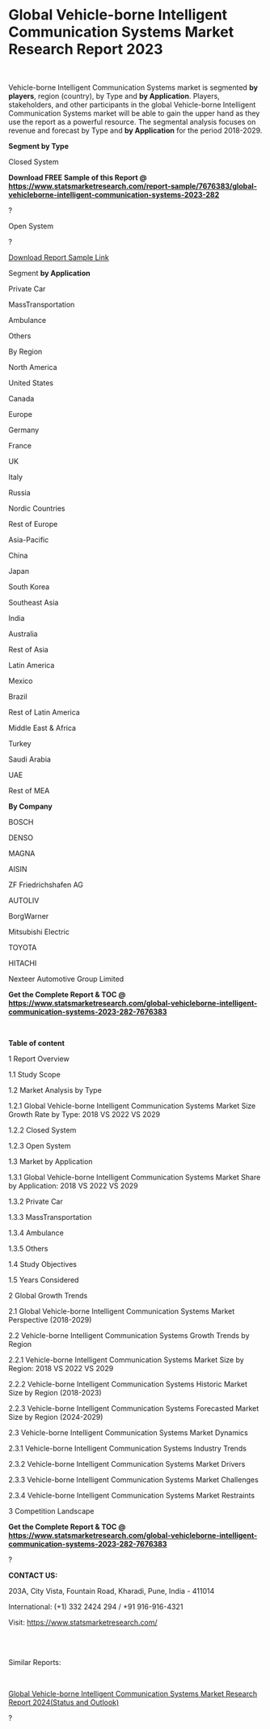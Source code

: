 <h1>Global Vehicle-borne Intelligent Communication Systems Market Research Report 2023</h1><br/><p>Vehicle-borne Intelligent Communication Systems market is segmented <strong>by players</strong>, region (country), by Type and <strong>by Application</strong>. Players, stakeholders, and other participants in the global Vehicle-borne Intelligent Communication Systems market will be able to gain the upper hand as they use the report as a powerful resource. The segmental analysis focuses on revenue and forecast by Type and <strong>by Application</strong> for the period 2018-2029.</p>
 
 
 
 <p><strong>Segment by Type</strong></p>
 
 
 
 <p>Closed System</p>
 
 
 
 <div><b>Download FREE Sample of this Report @ <a href="https://www.statsmarketresearch.com/download-free-sample/7676383/global-vehicleborne-intelligent-communication-systems-2023-282">https://www.statsmarketresearch.com/report-sample/7676383/global-vehicleborne-intelligent-communication-systems-2023-282</a></b></div>
 
 
 
 <p>? </p>
 
 
 
 <p>Open System</p>
 
 
 
 <p>? </p>
 
 
 
 <p><a href="https://www.statsmarketresearch.com/download-free-sample/7676383/global-vehicleborne-intelligent-communication-systems-2023-282">Download Report Sample Link</a></p>
 
 
 
 <p>Segment <strong>by Application</strong></p>
 
 
 
 <p>Private Car</p>
 
 
 
 <p>MassTransportation</p>
 
 
 
 <p>Ambulance</p>
 
 
 
 <p>Others</p>
 
 
 
 <p>By Region</p>
 
 
 
 <p>North America</p>
 
 
 
 <p>United States</p>
 
 
 
 <p>Canada</p>
 
 
 
 <p>Europe</p>
 
 
 
 <p>Germany</p>
 
 
 
 <p>France</p>
 
 
 
 <p>UK</p>
 
 
 
 <p>Italy</p>
 
 
 
 <p>Russia</p>
 
 
 
 <p>Nordic Countries</p>
 
 
 
 <p>Rest of Europe</p>
 
 
 
 <p>Asia-Pacific</p>
 
 
 
 <p>China</p>
 
 
 
 <p>Japan</p>
 
 
 
 <p>South Korea</p>
 
 
 
 <p>Southeast Asia</p>
 
 
 
 <p>India</p>
 
 
 
 <p>Australia</p>
 
 
 
 <p>Rest of Asia</p>
 
 
 
 <p>Latin America</p>
 
 
 
 <p>Mexico</p>
 
 
 
 <p>Brazil</p>
 
 
 
 <p>Rest of Latin America</p>
 
 
 
 <p>Middle East & Africa</p>
 
 
 
 <p>Turkey</p>
 
 
 
 <p>Saudi Arabia</p>
 
 
 
 <p>UAE</p>
 
 
 
 <p>Rest of MEA</p>
 
 
 
 <p><strong>By Company</strong></p>
 
 
 
 <p>BOSCH</p>
 
 
 
 <p>DENSO</p>
 
 
 
 <p>MAGNA</p>
 
 
 
 <p>AISIN</p>
 
 
 
 <p>ZF Friedrichshafen AG</p>
 
 
 
 <p>AUTOLIV</p>
 
 
 
 <p>BorgWarner</p>
 
 
 
 <p>Mitsubishi Electric</p>
 
 
 
 <p>TOYOTA</p>
 
 
 
 <p>HITACHI</p>
 
 
 
 <p>Nexteer Automotive Group Limited</p>
 
 
 
 <div><b>Get the Complete Report & TOC @ <a href="https://www.statsmarketresearch.com/global-vehicleborne-intelligent-communication-systems-2023-282-7676383">https://www.statsmarketresearch.com/global-vehicleborne-intelligent-communication-systems-2023-282-7676383</a></b></div>
 
 
 
 <p><br />
 
 <b>Table of content</b></p>
 
 
 
 <p>1 Report Overview<br />
 
 1.1 Study Scope<br />
 
 1.2 Market Analysis by Type<br />
 
 1.2.1 Global Vehicle-borne Intelligent Communication Systems Market Size Growth Rate by Type: 2018 VS 2022 VS 2029<br />
 
 1.2.2 Closed System<br />
 
 1.2.3 Open System<br />
 
 1.3 Market by Application<br />
 
 1.3.1 Global Vehicle-borne Intelligent Communication Systems Market Share by Application: 2018 VS 2022 VS 2029<br />
 
 1.3.2 Private Car<br />
 
 1.3.3 MassTransportation<br />
 
 1.3.4 Ambulance<br />
 
 1.3.5 Others<br />
 
 1.4 Study Objectives<br />
 
 1.5 Years Considered<br />
 
 2 Global Growth Trends<br />
 
 2.1 Global Vehicle-borne Intelligent Communication Systems Market Perspective (2018-2029)<br />
 
 2.2 Vehicle-borne Intelligent Communication Systems Growth Trends by Region<br />
 
 2.2.1 Vehicle-borne Intelligent Communication Systems Market Size by Region: 2018 VS 2022 VS 2029<br />
 
 2.2.2 Vehicle-borne Intelligent Communication Systems Historic Market Size by Region (2018-2023)<br />
 
 2.2.3 Vehicle-borne Intelligent Communication Systems Forecasted Market Size by Region (2024-2029)<br />
 
 2.3 Vehicle-borne Intelligent Communication Systems Market Dynamics<br />
 
 2.3.1 Vehicle-borne Intelligent Communication Systems Industry Trends<br />
 
 2.3.2 Vehicle-borne Intelligent Communication Systems Market Drivers<br />
 
 2.3.3 Vehicle-borne Intelligent Communication Systems Market Challenges<br />
 
 2.3.4 Vehicle-borne Intelligent Communication Systems Market Restraints<br />
 
 3 Competition Landscape</p>
 
 
 
 <div><b>Get the Complete Report & TOC @ <a href="https://www.statsmarketresearch.com/global-vehicleborne-intelligent-communication-systems-2023-282-7676383">https://www.statsmarketresearch.com/global-vehicleborne-intelligent-communication-systems-2023-282-7676383</a></b></div>
 
 
 
 <p>? </p>
 
 
 
 <p><b>CONTACT US:</b><br />
 
 203A, City Vista, Fountain Road, Kharadi, Pune, India - 411014<br />
 
 International: (+1) 332 2424 294 / +91 916-916-4321<br />
 
 Visit: <a href="https://www.statsmarketresearch.com/">https://www.statsmarketresearch.com/</a><br />
 
 <br />
 
 <br />
 
 Similar Reports:<br />
 
 <br />
 
 <a href="https://www.statsmarketresearch.com/global-vehicleborne-intelligent-communication-systems-2024-613-8006979">Global Vehicle-borne Intelligent Communication Systems Market Research Report 2024(Status and Outlook)</a><br />
 
 ? </p>